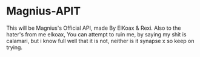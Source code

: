 # Magnius-APIT
This will be Magnius's Official API, made By ElKoax & Rexi.
Also to the hater's from me elkoax, You can attempt to ruin me, by saying my shit is calamari, but i know full well that it is not, neither is it synapse x so keep on trying.
